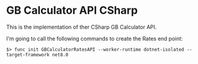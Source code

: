 # GB Calculator API CSharp

This is the implementation of ther CSharp GB Calculator API.

I'm going to call the following commands to create the Rates end point:

```Terminal
$> func init GBCalculatorRatesAPI --worker-runtime dotnet-isolated --target-framework net8.0
```
